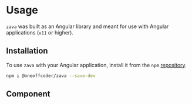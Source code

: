 # Usage

`zava` was built as an Angular library and meant for use with Angular applications (`v11` or higher). 

## Installation

To use `zava` with your Angular application, install it from the `npm` [repository](https://www.npmjs.com/package/@oneoffcoder/zava).

```bash
npm i @oneoffcoder/zava --save-dev
```

## Component